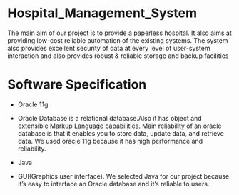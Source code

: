 # Hospital_Management_System
The main aim of our project is to provide a paperless hospital. It also  aims at providing low-cost reliable automation of the existing systems. The  system also provides excellent security of data at every level of user-system  interaction and also provides robust &amp; reliable storage and backup facilities

# Software Specification
* Oracle 11g
* Oracle Database is a relational database.Also it has object and extensible Markup Language capabilities. Main reliability of an oracle  database is that it enables you to store data, update data, and retrieve data. We used oracle 11g because it has high performance and reliability.

* Java
* GUI(Graphics user interface). We selected Java for our project because it’s easy to interface an Oracle database and it’s reliable to users.

